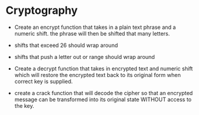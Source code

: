 # Cryptography

- Create an encrypt function that takes in a plain text phrase and a numeric shift.
the phrase will then be shifted that many letters.

- shifts that exceed 26 should wrap around

- shifts that push a letter out or range should wrap around

- Create a decrypt function that takes in encrypted text and numeric shift which will restore the encrypted text back to its original form when correct key is supplied.

- create a crack function that will decode the cipher so that an encrypted message can be transformed into its original state WITHOUT access to the key.
